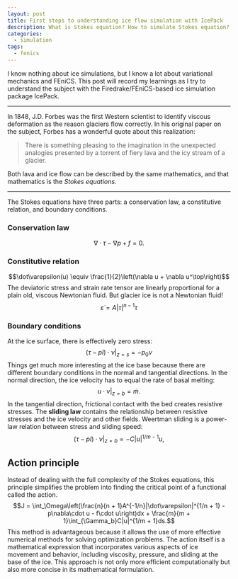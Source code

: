 ```yaml
---
layout: post
title: First steps to understanding ice flow simulation with IcePack
description: What is Stokes equation? How to simulate Stokes equation? What is ice flow?
categories:
  - simulation
tags:
  - fenics
---
```

I know nothing about ice simulations, but I know a lot about variational mechanics and FEniCS. This post will record my learnings as I try to understand the subject with the Firedrake/FEniCS-based ice simulation package IcePack.

---

In 1848, J.D. Forbes was the first Western scientist to identify viscous deformation as the reason glaciers flow correctly. In his original paper on the subject, Forbes has a wonderful quote about this realization:

> There is something pleasing to the imagination in the unexpected analogies presented by a torrent of fiery lava and the icy stream of a glacier.

Both lava and ice flow can be described by the same mathematics, and that mathematics is the _Stokes equations._

---

The Stokes equations have three parts: a conservation law, a constitutive relation, and boundary conditions.

### Conservation law
$$\nabla\cdot\tau - \nabla p + f = 0.$$
### Constitutive relation
$$\dot\varepsilon(u) \equiv \frac{1}{2}\left(\nabla u + \nabla u^\top\right)$$
The deviatoric stress and strain rate tensor are linearly proportional for a plain old, viscous Newtonian fluid. But glacier ice is not a Newtonian fluid!
$$\dot\varepsilon = A|\tau|^{n - 1}\tau$$
### Boundary conditions
At the ice surface, there is effectively zero stress:
$$(\tau - pI)\cdot\nu|_{z = s} = -p_0\nu$$
Things get much more interesting at the ice base because there are different boundary conditions in the normal and tangential directions. In the normal direction, the ice velocity has to equal the rate of basal melting:
$$u\cdot\nu|_{z = b} = \dot m.$$
In the tangential direction, frictional contact with the bed creates resistive stresses. The **sliding law** contains the relationship between resistive stresses and the ice velocity and other fields. Weertman sliding is a power-law relation between stress and sliding speed:
$$(\tau - pI)\cdot\nu|_{z = b} = -C|u|^{1/m - 1}u,$$
## Action principle
Instead of dealing with the full complexity of the Stokes equations, this principle simplifies the problem into finding the critical point of a functional called the action.
$$J = \int_\Omega\left(\frac{n}{n + 1}A^{-1/n}|\dot\varepsilon|^{1/n + 1} - p\nabla\cdot u - f\cdot u\right)dx + \frac{m}{m + 1}\int_{\Gamma_b}C|u|^{1/m + 1}ds.$$
This method is advantageous because it allows the use of more effective numerical methods for solving optimization problems. The action itself is a mathematical expression that incorporates various aspects of ice movement and behavior, including viscosity, pressure, and sliding at the base of the ice. This approach is not only more efficient computationally but also more concise in its mathematical formulation.


